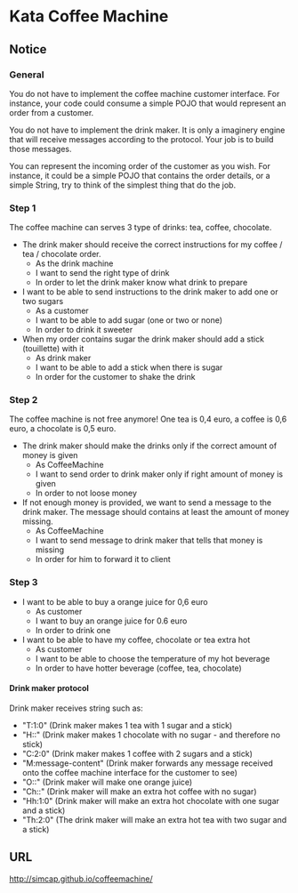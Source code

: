 # Kata Coffee Machine

## Notice

### General
You do not have to implement the coffee machine customer interface. For instance, your code could consume a simple POJO that would represent an order from a customer.

You do not have to implement the drink maker. It is only a imaginery engine that will receive messages according to the protocol. Your job is to build those messages.

You can represent the incoming order of the customer as you wish. For instance, it could be a simple POJO that contains the order details, or a simple String, try to think of the simplest thing that do the job.

### Step 1
The coffee machine can serves 3 type of drinks: tea, coffee, chocolate.

- The drink maker should receive the correct instructions for my coffee / tea / chocolate order.
    - As the drink machine
    - I want to send the right type of drink
    - In order to let the drink maker know what drink to prepare
- I want to be able to send instructions to the drink maker to add one or two sugars
    - As a customer
    - I want to be able to add sugar (one or two or none)
    - In order to drink it sweeter
- When my order contains sugar the drink maker should add a stick (touillette) with it
    - As drink maker
    - I want to be able to add a stick when there is sugar
    - In order for the customer to shake the drink

### Step 2
The coffee machine is not free anymore! One tea is 0,4 euro, a coffee is 0,6 euro, a chocolate is 0,5 euro.

- The drink maker should make the drinks only if the correct amount of money is given
    - As CoffeeMachine
    - I want to send order to drink maker only if right amount of money is given
    - In order to not loose money  
- If not enough money is provided, we want to send a message to the drink maker. The message should contains at least the amount of money missing.
    - As CoffeeMachine
    - I want to send message to drink maker that tells that money is missing
    - In order for him to forward it to client
    
### Step 3
- I want to be able to buy a orange juice for 0,6 euro
    - As customer
    - I want to buy an orange juice for 0.6 euro
    - In order to drink one
- I want to be able to have my coffee, chocolate or tea extra hot
    - As customer
    - I want to be able to choose the temperature of my hot beverage
    - In order to have hotter beverage (coffee, tea, chocolate)

#### Drink maker protocol
Drink maker receives string such as:
- "T:1:0" (Drink maker makes 1 tea with 1 sugar and a stick)
- "H::" (Drink maker makes 1 chocolate with no sugar -  and therefore no stick)
- "C:2:0" (Drink maker makes 1 coffee with 2 sugars and a stick)
- "M:message-content" (Drink maker forwards any message received onto the coffee machine interface for the customer to see)
- "O::" (Drink maker will make one orange juice)
- "Ch::" (Drink maker will make an extra hot coffee with no sugar)
- "Hh:1:0" (Drink maker will make an extra hot chocolate with one sugar and a stick)
- "Th:2:0" (The drink maker will make an extra hot tea with two sugar and a stick)

## URL
http://simcap.github.io/coffeemachine/